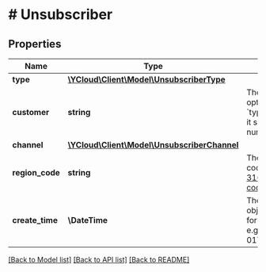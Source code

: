 # # Unsubscriber

## Properties

Name | Type | Description | Notes
------------ | ------------- | ------------- | -------------
**type** | [**\YCloud\Client\Model\UnsubscriberType**](UnsubscriberType.md) |  | [optional]
**customer** | **string** | The customer who has opted out. For &#x60;type&#x3D;PHONE_NUMBER&#x60;, it should be a phone number in [E.164](https://en.wikipedia.org/wiki/E.164) format. | [optional]
**channel** | [**\YCloud\Client\Model\UnsubscriberChannel**](UnsubscriberChannel.md) |  | [optional]
**region_code** | **string** | The customer&#39;s region code, formatted in [ISO 3166-1 alpha-2 country code](https://en.wikipedia.org/wiki/ISO_3166-1_alpha-2). | [optional]
**create_time** | **\DateTime** | The time at which this object was created, formatted in [RFC 3339](https://datatracker.ietf.org/doc/html/rfc3339). e.g., &#x60;2022-06-01T12:00:00.000Z&#x60;. | [optional]

[[Back to Model list]](../../README.md#models) [[Back to API list]](../../README.md#endpoints) [[Back to README]](../../README.md)
